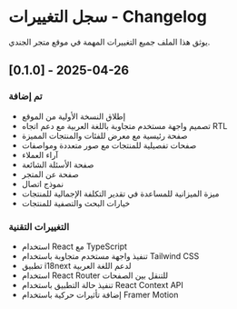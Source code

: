 # سجل التغييرات - Changelog

يوثق هذا الملف جميع التغييرات المهمة في موقع متجر الجندي.

## [0.1.0] - 2025-04-26

### تم إضافة
- إطلاق النسخة الأولية من الموقع
- تصميم واجهة مستخدم متجاوبة باللغة العربية مع دعم اتجاه RTL
- صفحة رئيسية مع معرض للفئات والمنتجات المميزة
- صفحات تفصيلية للمنتجات مع صور متعددة ومواصفات
- آراء العملاء
- صفحة الأسئلة الشائعة
- صفحة عن المتجر
- نموذج اتصال
- ميزة الميزانية للمساعدة في تقدير التكلفة الإجمالية للمنتجات
- خيارات البحث والتصفية للمنتجات

### التغييرات التقنية
- استخدام React مع TypeScript
- تنفيذ واجهة مستخدم متجاوبة باستخدام Tailwind CSS
- تطبيق i18next لدعم اللغة العربية
- استخدام React Router للتنقل بين الصفحات
- تنفيذ حالة التطبيق باستخدام React Context API
- إضافة تأثيرات حركية باستخدام Framer Motion